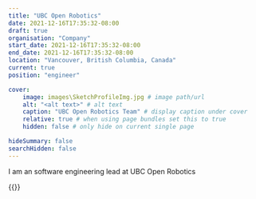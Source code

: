 ```yaml
---
title: "UBC Open Robotics"
date: 2021-12-16T17:35:32-08:00
draft: true
organisation: "Company"
start_date: 2021-12-16T17:35:32-08:00
end_date: 2021-12-16T17:35:32-08:00
location: "Vancouver, British Columbia, Canada"
current: true
position: "engineer"

cover:
    image: images\SketchProfileImg.jpg # image path/url
    alt: "<alt text>" # alt text
    caption: "UBC Open Robotics Team" # display caption under cover
    relative: true # when using page bundles set this to true
    hidden: false # only hide on current single page

hideSummary: false
searchHidden: false
---
```


I am an software engineering lead at UBC Open Robotics

{{<youtube PXm81QTVKGc>}}